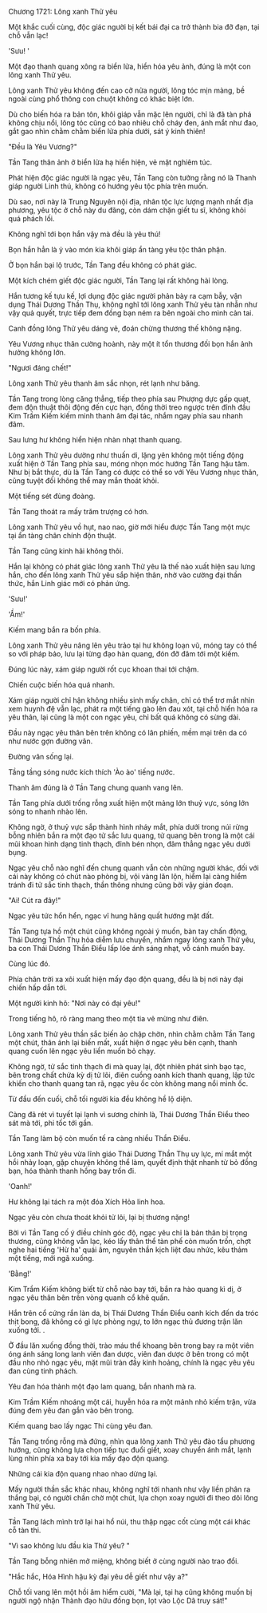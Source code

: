 




Chương 1721: Lông xanh Thử yêu


Một khắc cuối cùng, độc giác người bị kết bái đại ca trở thành bia đỡ đạn, tại chỗ vẫn lạc!

'Sưu! '

Một đạo thanh quang xông ra biển lửa, hiển hóa yêu ảnh, đúng là một con lông xanh Thử yêu.

Lông xanh Thử yêu không đến cao cỡ nửa người, lông tóc mịn màng, bề ngoài cùng phổ thông con chuột không có khác biệt lớn.

Dù cho biến hóa ra bản tôn, khôi giáp vẫn mặc lên người, chỉ là đã tàn phá không chịu nổi, lông tóc cũng có bao nhiêu chỗ cháy đen, ánh mắt như đao, gắt gao nhìn chằm chằm biển lửa phía dưới, sát ý kinh thiên!

"Đều là Yêu Vương?"

Tần Tang thân ảnh ở biển lửa hạ hiển hiện, vẻ mặt nghiêm túc.

Phát hiện độc giác người là ngạc yêu, Tần Tang còn tưởng rằng nó là Thanh giáp người Linh thú, không có hướng yêu tộc phía trên muốn.

Dù sao, nơi này là Trung Nguyên nội địa, nhân tộc lực lượng mạnh nhất địa phương, yêu tộc ở chỗ này du đãng, còn dám chặn giết tu sĩ, không khỏi quá phách lối.

Không nghĩ tới bọn hắn vậy mà đều là yêu thú!

Bọn hắn hẳn là ỷ vào món kia khôi giáp ẩn tàng yêu tộc thân phận.

Ở bọn hắn bại lộ trước, Tần Tang đều không có phát giác.

Một kích chém giết độc giác người, Tần Tang lại rất không hài lòng.

Hắn tương kế tựu kế, lợi dụng độc giác người phản bày ra cạm bẫy, vận dụng Thái Dương Thần Thụ, không nghĩ tới lông xanh Thử yêu tàn nhẫn như vậy quả quyết, trực tiếp đem đồng bạn ném ra bên ngoài cho mình cản tai.

Canh đồng lông Thử yêu dáng vẻ, đoán chừng thương thế không nặng.

Yêu Vương nhục thân cường hoành, này một ít tổn thương đối bọn hắn ảnh hưởng không lớn.

"Ngươi đáng chết!"

Lông xanh Thử yêu thanh âm sắc nhọn, rét lạnh như băng.

Tần Tang trong lòng căng thẳng, tiếp theo phía sau Phượng dực gấp quạt, đem độn thuật thôi động đến cực hạn, đồng thời treo ngược trên đỉnh đầu Kim Trầm Kiếm kiếm minh thanh âm đại tác, nhắm ngay phía sau nhanh đâm.

Sau lưng hư không hiển hiện nhàn nhạt thanh quang.

Lông xanh Thử yêu dường như thuấn di, lặng yên không một tiếng động xuất hiện ở Tần Tang phía sau, móng nhọn móc hướng Tần Tang hậu tâm. Như bị bắt thực, dù là Tần Tang có được có thể so với Yêu Vương nhục thân, cũng tuyệt đối không thể may mắn thoát khỏi.

Một tiếng sét đùng đoàng.

Tần Tang thoát ra mấy trăm trượng có hơn.

Lông xanh Thử yêu vồ hụt, nao nao, giờ mới hiểu được Tần Tang một mực tại ẩn tàng chân chính độn thuật.

Tần Tang cũng kinh hãi không thôi.

Hắn lại không có phát giác lông xanh Thử yêu là thế nào xuất hiện sau lưng hắn, cho đến lông xanh Thử yêu sắp hiện thân, nhờ vào cường đại thần thức, hắn Linh giác mới có phản ứng.

'Sưu!'

'Ầm!'

Kiếm mang bắn ra bốn phía.

Lông xanh Thử yêu nâng lên yêu trảo tại hư không loạn vũ, móng tay có thể so với pháp bảo, lưu lại từng đạo hàn quang, đón đỡ đâm tới một kiếm.

Đúng lúc này, xám giáp người rốt cục khoan thai tới chậm.

Chiến cuộc biến hóa quá nhanh.

Xám giáp người chỉ hận không nhiều sinh mấy chân, chỉ có thể trơ mắt nhìn xem huynh đệ vẫn lạc, phát ra một tiếng gào lên đau xót, tại chỗ hiển hóa ra yêu thân, lại cũng là một con ngạc yêu, chỉ bất quá không có sừng dài.

Đầu này ngạc yêu thân bên trên không có lân phiến, mềm mại trên da có như nước gợn đường vân.

Đường vân sống lại.

Tầng tầng sóng nước kích thích 'Ào ào' tiếng nước.

Thanh âm đúng là ở Tần Tang chung quanh vang lên.

Tần Tang phía dưới trống rỗng xuất hiện một mảng lớn thuỷ vực, sóng lớn sóng to nhanh nhào lên.

Không ngờ, ở thuỷ vực sắp thành hình nháy mắt, phía dưới trong núi rừng bỗng nhiên bắn ra một đạo tử sắc lưu quang, tử quang bên trong là một cái mũi khoan hình dạng tinh thạch, đỉnh bén nhọn, đâm thẳng ngạc yêu dưới bụng.

Ngạc yêu chỗ nào nghĩ đến chung quanh vẫn còn những người khác, đối với cái này không có chút nào phòng bị, vội vàng lăn lộn, hiểm lại càng hiểm tránh đi tử sắc tinh thạch, thần thông nhưng cũng bởi vậy gián đoạn.

"Ai! Cút ra đây!"

Ngạc yêu tức hổn hển, ngạc vĩ hung hăng quất hướng mặt đất.

Tần Tang tựa hồ một chút cũng không ngoài ý muốn, bàn tay chấn động, Thái Dương Thần Thụ hỏa diễm lưu chuyển, nhắm ngay lông xanh Thử yêu, ba con Thái Dương Thần Điểu lấp lóe ánh sáng nhạt, vỗ cánh muốn bay.

Cùng lúc đó.

Phía chân trời xa xôi xuất hiện mấy đạo độn quang, đều là bị nơi này đại chiến hấp dẫn tới.

Một người kinh hô: "Nơi này có đại yêu!"

Trong tiếng hô, rõ ràng mang theo một tia vẻ mừng như điên.

Lông xanh Thử yêu thần sắc biến ảo chập chờn, nhìn chằm chằm Tần Tang một chút, thân ảnh lại biến mất, xuất hiện ở ngạc yêu bên cạnh, thanh quang cuốn lên ngạc yêu liền muốn bỏ chạy.

Không ngờ, tử sắc tinh thạch đi mà quay lại, đột nhiên phát sinh bạo tạc, bên trong chất chứa kỳ dị tử lôi, điên cuồng oanh kích thanh quang, lập tức khiến cho thanh quang tan rã, ngạc yêu ốc còn không mang nổi mình ốc.

Từ đầu đến cuối, chỗ tối người kia đều không hề lộ diện.

Càng đã rét vì tuyết lại lạnh vì sương chính là, Thái Dương Thần Điểu theo sát mà tới, phi tốc tới gần.

Tần Tang làm bộ còn muốn tế ra càng nhiều Thần Điểu.

Lông xanh Thử yêu vừa lĩnh giáo Thái Dương Thần Thụ uy lực, mí mắt một hồi nhảy loạn, gặp chuyện không thể làm, quyết định thật nhanh từ bỏ đồng bạn, hóa thành thanh hồng bay trốn đi.

'Oanh!'

Hư không lại tách ra một đóa Xích Hỏa linh hoa.

Ngạc yêu còn chưa thoát khỏi tử lôi, lại bị thương nặng!

Bởi vì Tần Tang cố ý điều chỉnh góc độ, ngạc yêu chỉ là bản thân bị trọng thương, cũng không vẫn lạc, kéo lấy thân thể tàn phế còn muốn trốn, chợt nghe hai tiếng 'Hừ ha' quái âm, nguyên thần kịch liệt đau nhức, kêu thảm một tiếng, mới ngã xuống.

'Bằng!'

Kim Trầm Kiếm không biết từ chỗ nào bay tới, bắn ra hào quang kì dị, ở ngạc yêu thân bên trên vòng quanh cổ khẽ quấn.

Hắn trên cổ cứng rắn làn da, bị Thái Dương Thần Điểu oanh kích đến da tróc thịt bong, đã không có gì lực phòng ngự, to lớn ngạc thủ đương trận lăn xuống tới. .

Ở đầu lăn xuống đồng thời, trào máu thể khoang bên trong bay ra một viên óng ánh sáng long lanh viên đan dược, viên đan dược ở bên trong có một đầu nho nhỏ ngạc yêu, mặt mũi tràn đầy kinh hoảng, chính là ngạc yêu yêu đan cùng tinh phách.

Yêu đan hóa thành một đạo lam quang, bắn nhanh mà ra.

Kim Trầm Kiếm nhoáng một cái, huyễn hóa ra một mảnh nhỏ kiếm trận, vừa đúng đem yêu đan gắn vào bên trong.

Kiếm quang bao lấy ngạc Thi cùng yêu đan.

Tần Tang trống rỗng mà đứng, nhìn qua lông xanh Thử yêu đào tẩu phương hướng, cũng không lựa chọn tiếp tục đuổi giết, xoay chuyển ánh mắt, lạnh lùng nhìn phía xa bay tới kia mấy đạo độn quang.

Những cái kia độn quang nhao nhao dừng lại.

Mấy người thần sắc khác nhau, không nghĩ tới nhanh như vậy liền phân ra thắng bại, có người chần chờ một chút, lựa chọn xoay người đi theo dõi lông xanh Thử yêu.

Tần Tang lách mình trở lại hai hổ núi, thu thập ngạc cốt cùng một cái khác cỗ tàn thi.

"Vì sao không lưu đầu kia Thử yêu? "

Tần Tang bỗng nhiên mở miệng, không biết ở cùng người nào trao đổi.

"Hắc hắc, Hóa Hình hậu kỳ đại yêu dễ giết như vậy a?"

Chỗ tối vang lên một hồi âm hiểm cười, "Mà lại, tại hạ cũng không muốn bị người ngộ nhận Thành đạo hữu đồng bọn, lọt vào Lộc Dã truy sát!"




